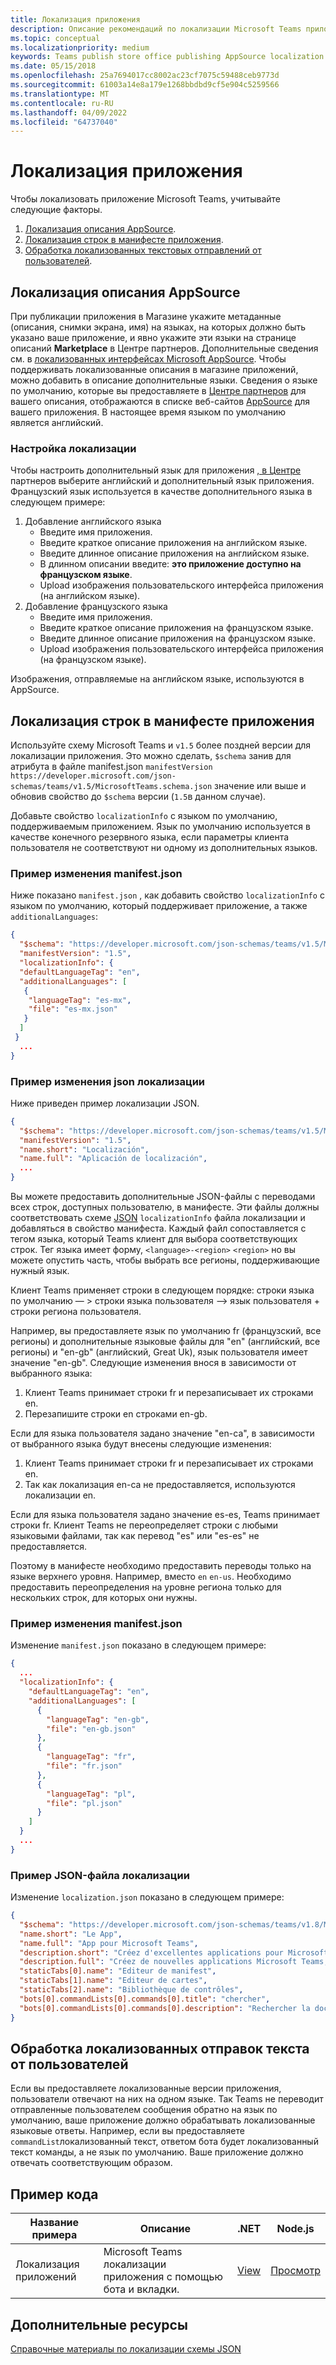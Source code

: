 ```yaml
---
title: Локализация приложения
description: Описание рекомендаций по локализации Microsoft Teams приложения.
ms.topic: conceptual
ms.localizationpriority: medium
keywords: Teams publish store office publishing AppSource localization language
ms.date: 05/15/2018
ms.openlocfilehash: 25a7694017cc8002ac23cf7075c59488ceb9773d
ms.sourcegitcommit: 61003a14e8a179e1268bbdbd9cf5e904c5259566
ms.translationtype: MT
ms.contentlocale: ru-RU
ms.lasthandoff: 04/09/2022
ms.locfileid: "64737040"
---
```

# <a name="localize-your-app"></a>Локализация приложения

Чтобы локализовать приложение Microsoft Teams, учитывайте следующие факторы.

1. [Локализация описания AppSource](#localize-your-appsource-listing).
1. [Локализация строк в манифесте приложения](#localize-strings-in-your-app-manifest).
1. [Обработка локализованных текстовых отправлений от пользователей](#handle-localized-text-submissions-from-your-users).

## <a name="localize-your-appsource-listing"></a>Локализация описания AppSource

При публикации приложения в Магазине укажите метаданные (описания, снимки экрана, имя) на языках, на которых должно быть указано ваше приложение, и явно укажите эти языки на странице описаний **Marketplace** в Центре партнеров. Дополнительные сведения см. в [локализованных интерфейсах Microsoft AppSource](/office/dev/store/prepare-localized-solutions#localized-microsoft-appsource-fronts). Чтобы поддерживать локализованные описания в магазине приложений, можно добавить в описание дополнительные языки. Сведения о языке по умолчанию, которые вы предоставляете в [Центре партнеров](/office/dev/store/submit-to-appsource-via-partner-center) для вашего описания, отображаются в списке веб-сайтов [AppSource](https://appsource.microsoft.com/marketplace/apps?product=office%3Bteams&page=1 "AppSource — это одно место для всех потребностей вашей команды. объедиайте все, включая чаты, собрания, звонки, файлы и инструменты, чтобы обеспечить более эффективную командную работу.") для вашего приложения. В настоящее время языком по умолчанию является английский.

### <a name="configure-localization"></a>Настройка локализации

Чтобы настроить дополнительный язык для приложения [, в Центре](/office/dev/store/submit-to-appsource-via-partner-center) партнеров выберите английский и дополнительный язык приложения. Французский язык используется в качестве дополнительного языка в следующем примере:

1. Добавление английского языка
    * Введите имя приложения.
    * Введите краткое описание приложения на английском языке.
    * Введите длинное описание приложения на английском языке.
    * В длинном описании введите: **это приложение доступно на французском языке**.
    * Upload изображения пользовательского интерфейса приложения (на английском языке).
2. Добавление французского языка
    * Введите имя приложения.
    * Введите краткое описание приложения на французском языке.
    * Введите длинное описание приложения на французском языке.
    * Upload изображения пользовательского интерфейса приложения (на французском языке).

Изображения, отправляемые на английском языке, используются в AppSource.

## <a name="localize-strings-in-your-app-manifest"></a>Локализация строк в манифесте приложения

Используйте схему Microsoft Teams и `v1.5` более поздней версии для локализации приложения. Это можно сделать, `$schema` занив для атрибута в файле manifest.json `manifestVersion` `https://developer.microsoft.com/json-schemas/teams/v1.5/MicrosoftTeams.schema.json` значение или выше и обновив свойство до `$schema` версии (`1.5`в данном случае).

Добавьте свойство `localizationInfo` с языком по умолчанию, поддерживаемым приложением. Язык по умолчанию используется в качестве конечного резервного языка, если параметры клиента пользователя не соответствуют ни одному из дополнительных языков.

### <a name="example-manifestjson-change"></a>Пример изменения manifest.json

Ниже показано `manifest.json` , как добавить свойство `localizationInfo` с языком по умолчанию, который поддерживает приложение, а также `additionalLanguages`:

```json
{
  "$schema": "https://developer.microsoft.com/json-schemas/teams/v1.5/MicrosoftTeams.schema.json",
  "manifestVersion": "1.5",
  "localizationInfo": {
  "defaultLanguageTag": "en",
  "additionalLanguages": [
   {
    "languageTag": "es-mx",
    "file": "es-mx.json"
   }
  ]
 }
  ...
}
```

### <a name="example-localization-json-change"></a>Пример изменения json локализации

Ниже приведен пример локализации JSON.

```json
{
  "$schema": "https://developer.microsoft.com/json-schemas/teams/v1.5/MicrosoftTeams.Localization.schema.json",
  "manifestVersion": "1.5",
  "name.short": "Localización",
  "name.full": "Aplicación de localización",
  ...
}
```

Вы можете предоставить дополнительные JSON-файлы с переводами всех строк, доступных пользователю, в манифесте. Эти файлы должны соответствовать схеме [JSON](../../resources/schema/localization-schema.md) `localizationInfo` файла локализации и добавляться в свойство манифеста. Каждый файл сопоставляется с тегом языка, который Teams клиент для выбора соответствующих строк. Тег языка имеет форму, `<language>-<region>` `<region>` но вы можете опустить часть, чтобы выбрать все регионы, поддерживающие нужный язык.

Клиент Teams применяет строки в следующем порядке: строки языка по умолчанию — > строки языка пользователя —> язык пользователя + строки региона пользователя.

Например, вы предоставляете язык по умолчанию fr (французский, все регионы) и дополнительные языковые файлы для "en" (английский, все регионы) и "en-gb" (английский, Great Uk), язык пользователя имеет значение "en-gb". Следующие изменения внося в зависимости от выбранного языка:

1. Клиент Teams принимает строки fr и перезаписывает их строками en.
1. Перезапишите строки en строками en-gb.

Если для языка пользователя задано значение "en-ca", в зависимости от выбранного языка будут внесены следующие изменения:

1. Клиент Teams принимает строки fr и перезаписывает их строками en.
1. Так как локализация en-ca не предоставляется, используются локализации en.

Если для языка пользователя задано значение es-es, Teams принимает строки fr. Клиент Teams не переопределяет строки с любыми языковыми файлами, так как перевод "es" или "es-es" не предоставляется.

Поэтому в манифесте необходимо предоставить переводы только на языке верхнего уровня. Например, вместо `en` `en-us`. Необходимо предоставить переопределения на уровне региона только для нескольких строк, для которых они нужны.

### <a name="example-manifestjson-change"></a>Пример изменения manifest.json

Изменение `manifest.json` показано в следующем примере:

```json
{
  ...
  "localizationInfo": {
    "defaultLanguageTag": "en",
    "additionalLanguages": [
      {
        "languageTag": "en-gb",
        "file": "en-gb.json"
      },
      {
        "languageTag": "fr",
        "file": "fr.json"
      },
      {
        "languageTag": "pl",
        "file": "pl.json"
      }
    ]
  }
  ...
}
```

### <a name="example-localization-json-file"></a>Пример JSON-файла локализации

 Изменение `localization.json` показано в следующем примере:

```json
{
  "$schema": "https://developer.microsoft.com/json-schemas/teams/v1.8/MicrosoftTeams.Localization.schema.json",
  "name.short": "Le App",
  "name.full": "App pour Microsoft Teams",
  "description.short": "Créez d'excellentes applications pour Microsoft Teams avec App.",
  "description.full": "Créez de nouvelles applications Microsoft Teams, concevez et prévisualisez des cartes bot, et explorez la documentation avec App.",
  "staticTabs[0].name": "Editeur de manifest",
  "staticTabs[1].name": "Editeur de cartes",
  "staticTabs[2].name": "Bibliothèque de contrôles",
  "bots[0].commandLists[0].commands[0].title": "chercher",
  "bots[0].commandLists[0].commands[0].description": "Rechercher la documentation Teams pertinente"
}
```

## <a name="handle-localized-text-submissions-from-your-users"></a>Обработка локализованных отправок текста от пользователей

Если вы предоставляете локализованные версии приложения, пользователи отвечают на них на одном языке. Так Teams не переводит отправленные пользователем сообщения обратно на язык по умолчанию, ваше приложение должно обрабатывать локализованные языковые ответы. Например, если вы предоставляете `commandList`локализованный текст, ответом бота будет локализованный текст команды, а не язык по умолчанию. Ваше приложение должно отвечать соответствующим образом.

## <a name="code-sample"></a>Пример кода

| Название примера | Описание | .NET | Node.js |
|-------------|-------------|------|------|
| Локализация приложений | Microsoft Teams локализации приложения с помощью бота и вкладки. | [View](https://github.com/OfficeDev/Microsoft-Teams-Samples/tree/main/samples/app-localization/csharp) |[Просмотр](https://github.com/OfficeDev/Microsoft-Teams-Samples/tree/main/samples/app-localization/nodejs) |

## <a name="see-also"></a>Дополнительные ресурсы

[Справочные материалы по локализации схемы JSON](~/resources/schema/localization-schema.md)
